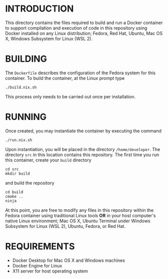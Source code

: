 # INTRODUCTION #
This directory contains the files required to build and run a Docker container to support compilation and execution of code in this repository using Docker installed on any Linux distribution; Fedora, Red Hat, Ubuntu, Mac OS X, Windows Subsystem for Linux (WSL 2).

# BUILDING #
The ``Dockerfile`` describes the configuration of the Fedora system for this container. To build the container, at the Linux prompt type

    ./build.nix.sh

This process only needs to be carried out once per installation.

# RUNNING #
Once created, you may instantiate the container by executing the command

    ./run.nix.sh

Upon instantiation, you will be placed in the directory ``/home/developer``.  The directory ``src`` in this location contains this repository.  The first time you run this container, create your ``build`` directory

    cd src
    mkdir build

and build the repository

    cd build
    cmake ..
    ninja

At this point, you are free to modify any files in this repository within the Fedora container using traditional Linux tools **OR** in your host computer's native Linux environment; Mac OS X, Ubuntu Terminal under Windows Subsystem for Linux (WSL 2), Ubuntu, Fedora, or Red Hat. 

# REQUIREMENTS #
* Docker Desktop for Mac OS X and Windows machines 
* Docker Engine for Linux
* X11 server for host operating system
